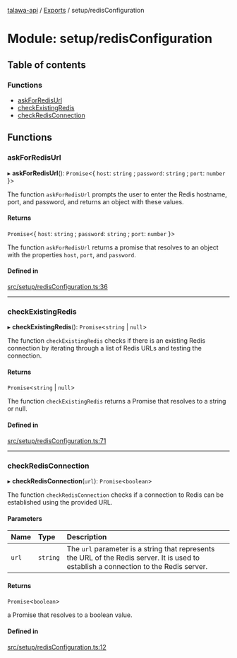 [talawa-api](../README.md) / [Exports](../modules.md) / setup/redisConfiguration

# Module: setup/redisConfiguration

## Table of contents

### Functions

- [askForRedisUrl](setup_redisConfiguration.md#askforredisurl)
- [checkExistingRedis](setup_redisConfiguration.md#checkexistingredis)
- [checkRedisConnection](setup_redisConfiguration.md#checkredisconnection)

## Functions

### askForRedisUrl

▸ **askForRedisUrl**(): `Promise`\<\{ `host`: `string` ; `password`: `string` ; `port`: `number`  \}\>

The function `askForRedisUrl` prompts the user to enter the Redis hostname, port, and password, and
returns an object with these values.

#### Returns

`Promise`\<\{ `host`: `string` ; `password`: `string` ; `port`: `number`  \}\>

The function `askForRedisUrl` returns a promise that resolves to an object with the
properties `host`, `port`, and `password`.

#### Defined in

[src/setup/redisConfiguration.ts:36](https://github.com/PalisadoesFoundation/talawa-api/blob/65069df/src/setup/redisConfiguration.ts#L36)

___

### checkExistingRedis

▸ **checkExistingRedis**(): `Promise`\<`string` \| ``null``\>

The function `checkExistingRedis` checks if there is an existing Redis connection by iterating
through a list of Redis URLs and testing the connection.

#### Returns

`Promise`\<`string` \| ``null``\>

The function `checkExistingRedis` returns a Promise that resolves to a string or null.

#### Defined in

[src/setup/redisConfiguration.ts:71](https://github.com/PalisadoesFoundation/talawa-api/blob/65069df/src/setup/redisConfiguration.ts#L71)

___

### checkRedisConnection

▸ **checkRedisConnection**(`url`): `Promise`\<`boolean`\>

The function `checkRedisConnection` checks if a connection to Redis can be established using the
provided URL.

#### Parameters

| Name | Type | Description |
| :------ | :------ | :------ |
| `url` | `string` | The `url` parameter is a string that represents the URL of the Redis server. It is used to establish a connection to the Redis server. |

#### Returns

`Promise`\<`boolean`\>

a Promise that resolves to a boolean value.

#### Defined in

[src/setup/redisConfiguration.ts:12](https://github.com/PalisadoesFoundation/talawa-api/blob/65069df/src/setup/redisConfiguration.ts#L12)
